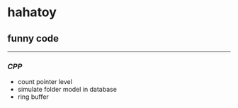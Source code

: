 # hahatoy

## funny code

***

### ***CPP***
* count pointer level
* simulate folder model in database
* ring buffer
